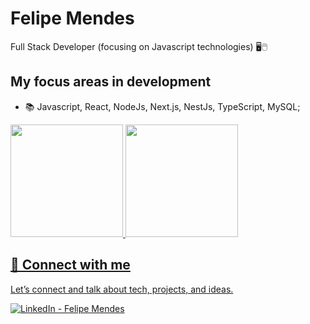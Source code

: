 # Felipe Mendes
Full Stack Developer (focusing on Javascript technologies) 🖥️🖱️

## My focus areas in development
- 📚 Javascript, React, NodeJs, Next.js, NestJs, TypeScript, MySQL;

<div>
  <a href="https://beacons.ai/FelipeMM0">
  <img height="180em" src="https://github-readme-stats.vercel.app/api?username=FelipeMM0&show_icons=true&theme=default&include_all_commits=true&count_private=true">
  <img height="180em" src="https://github-readme-stats.vercel.app/api/top-langs/?username=FelipeMM0&layout=compact&langs_count=16&theme=default">
</div>

## 🤝 Connect with me

Let’s connect and talk about tech, projects, and ideas.
<div>
  <a href="https://www.linkedin.com/in/felipe-mendes-99a791249/" target="_blank">
    <img src="https://img.shields.io/badge/LinkedIn-Felipe%20Mendes-blue?style=flat&logo=linkedin&logoColor=white" alt="LinkedIn - Felipe Mendes"/>
  </a>
</div>

